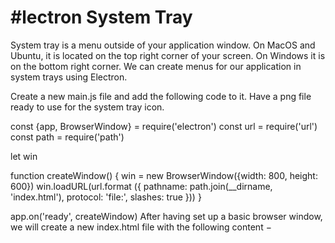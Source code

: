 # #lectron System Tray

System tray is a menu outside of your application window. On MacOS and Ubuntu, it is located on the top right corner of your screen. On Windows it is on the bottom right corner. We can create menus for our application in system trays using Electron.

Create a new main.js file and add the following code to it. Have a png file ready to use for the system tray icon.

const {app, BrowserWindow} = require('electron')
const url = require('url')
const path = require('path')

let win

function createWindow() {
   win = new BrowserWindow({width: 800, height: 600})
   win.loadURL(url.format ({
      pathname: path.join(__dirname, 'index.html'),
      protocol: 'file:',
      slashes: true
   }))
}

app.on('ready', createWindow)
After having set up a basic browser window, we will create a new index.html file with the following content −

<!DOCTYPE html>
<html>
   <head>
      <meta charset = "UTF-8">
      <title>Menus</title>
   </head>
   <body>
      <script type = "text/javascript">
         const {remote} = require('electron')
         const {Tray, Menu} = remote
         const path = require('path')

         let trayIcon = new Tray(path.join('','/home/ayushgp/Desktop/images.png'))

         const trayMenuTemplate = [
            {
               label: 'Empty Application',
               enabled: false
            },

            {
               label: 'Settings',
               click: function () {
                  console.log("Clicked on settings")
               }
            },

            {
               label: 'Help',
               click: function () {
                  console.log("Clicked on Help")
               }
            }
         ]

         let trayMenu = Menu.buildFromTemplate(trayMenuTemplate)
         trayIcon.setContextMenu(trayMenu)
      </script>
   </body>
</html>
We created the tray using the Tray submodule. We then created a menu using a template and further attached the menu to our tray object.

Run the application using the following command −

$ electron ./main.js
When you run the above command, check your system tray for the icon you used. I used a smiley face for my application. The above command will generate the following output −

# References
https://www.tutorialspoint.com/electron/electron_system_tray.htm
